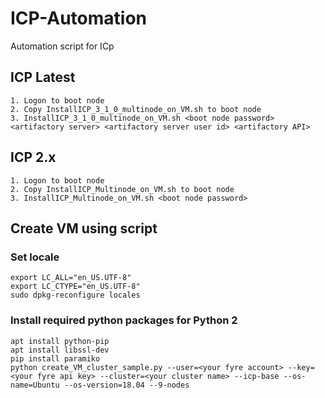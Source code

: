 # ICP-Automation
Automation script for ICp


## ICP Latest

~~~
1. Logon to boot node
2. Copy InstallICP_3_1_0_multinode_on_VM.sh to boot node
3. InstallICP_3_1_0_multinode_on_VM.sh <boot node password> <artifactory server> <artifactory server user id> <artifactory API>
~~~

## ICP 2.x

~~~
1. Logon to boot node
2. Copy InstallICP_Multinode_on_VM.sh to boot node
3. InstallICP_Multinode_on_VM.sh <boot node password>
~~~

## Create VM using script

### Set locale

~~~
export LC_ALL="en_US.UTF-8"
export LC_CTYPE="en_US.UTF-8"
sudo dpkg-reconfigure locales
~~~

### Install required python packages for Python 2

~~~
apt install python-pip
apt install libssl-dev
pip install paramiko
python create_VM_cluster_sample.py --user=<your fyre account> --key=<your fyre api key> --cluster=<your cluster name> --icp-base --os-name=Ubuntu --os-version=18.04 --9-nodes 
~~~
